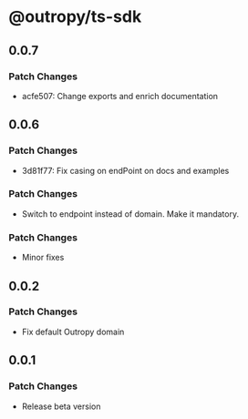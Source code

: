 # @outropy/ts-sdk

## 0.0.7

### Patch Changes

- acfe507: Change exports and enrich documentation

## 0.0.6

### Patch Changes

- 3d81f77: Fix casing on endPoint on docs and examples

### Patch Changes

- Switch to endpoint instead of domain. Make it mandatory.

### Patch Changes

- Minor fixes

## 0.0.2

### Patch Changes

- Fix default Outropy domain

## 0.0.1

### Patch Changes

- Release beta version
